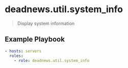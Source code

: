 # deadnews.util.system_info

> Display system information

## Example Playbook

```yaml
- hosts: servers
  roles:
    - role: deadnews.util.system_info
```
